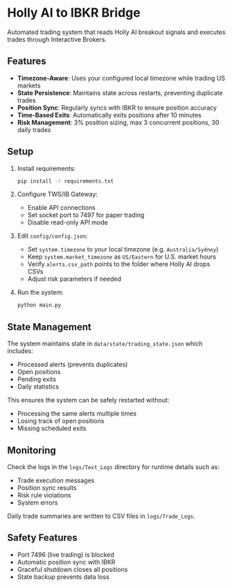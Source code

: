 # Holly AI to IBKR Bridge

Automated trading system that reads Holly AI breakout signals and executes trades through Interactive Brokers.

## Features

- **Timezone-Aware**: Uses your configured local timezone while trading US markets
- **State Persistence**: Maintains state across restarts, preventing duplicate trades
- **Position Sync**: Regularly syncs with IBKR to ensure position accuracy
- **Time-Based Exits**: Automatically exits positions after 10 minutes
- **Risk Management**: 3% position sizing, max 3 concurrent positions, 30 daily trades

## Setup

1. Install requirements:
   ```bash
   pip install -r requirements.txt
   ```

2. Configure TWS/IB Gateway:
   - Enable API connections
   - Set socket port to 7497 for paper trading
   - Disable read-only API mode

3. Edit `config/config.json`:
   - Set `system.timezone` to your local timezone (e.g. `Australia/Sydney`)
   - Keep `system.market_timezone` as `US/Eastern` for U.S. market hours
   - Verify `alerts.csv_path` points to the folder where Holly AI drops CSVs
   - Adjust risk parameters if needed

4. Run the system:
   ```bash
   python main.py
   ```

## State Management

The system maintains state in `data/state/trading_state.json` which includes:
- Processed alerts (prevents duplicates)
- Open positions
- Pending exits
- Daily statistics

This ensures the system can be safely restarted without:
- Processing the same alerts multiple times
- Losing track of open positions
- Missing scheduled exits

## Monitoring

Check the logs in the `logs/Text_Logs` directory for runtime details such as:
- Trade execution messages
- Position sync results
- Risk rule violations
- System errors

Daily trade summaries are written to CSV files in `logs/Trade_Logs`.

## Safety Features

- Port 7496 (live trading) is blocked
- Automatic position sync with IBKR
- Graceful shutdown closes all positions
- State backup prevents data loss
